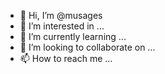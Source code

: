 - 👋 Hi, I’m @musages
- 👀 I’m interested in ...
- 🌱 I’m currently learning ...
- 💞️ I’m looking to collaborate on ...
- 📫 How to reach me ...

<!---
musages/musages is a ✨ special ✨ repository because its `README.md` (this file) appears on your GitHub profile.
You can click the Preview link to take a look at your changes.
--->
